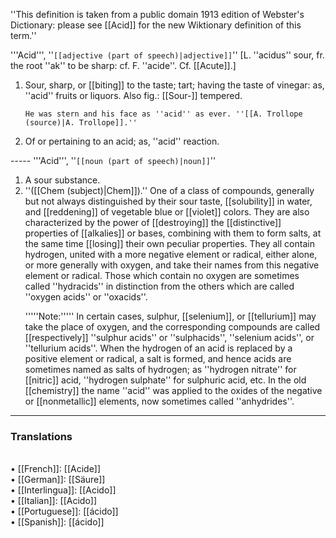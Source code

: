 ''This definition is taken from a public domain 1913 edition of Webster's Dictionary: please see [[Acid]] for the new Wiktionary definition of this term.''

'''Acid''', ''<code>[[adjective (part of speech)|adjective]]</code>'' [L. ''acidus'' sour, fr. the root ''ak'' to be sharp: cf. F. ''acide''. Cf. [[Acute]].]

<ol>
<li>Sour, sharp, or [[biting]] to the taste; tart; having the taste of vinegar: as, ''acid'' fruits or liquors. Also fig.: [[Sour-]] tempered.

<code>He was stern and his face as ''acid'' as ever. ''[[A. Trollope (source)|A. Trollope]].''</code>

<li> Of or pertaining to an acid; as, ''acid'' reaction.
</ol>
-----
'''Acid''', ''<code>[[noun (part of speech)|noun]]</code>''

<ol>
<li>A sour substance.

<li> ''([[Chem (subject)|Chem]]).'' One of a class of compounds, generally but not always distinguished by their sour taste, [[solubility]] in water, and [[reddening]] of vegetable blue or [[violet]] colors. They are also characterized by the power of [[destroying]] the [[distinctive]] properties of [[alkalies]] or bases, combining with them to form salts, at the same time [[losing]] their own peculiar properties. They all contain hydrogen, united with a more negative element or radical, either alone, or more generally with oxygen, and take their names from this negative element or radical. Those which contain no oxygen are sometimes called ''hydracids'' in distinction from the others which are called ''oxygen acids'' or ''oxacids''.

'''''Note:''''' In certain cases, sulphur, [[selenium]], or [[tellurium]] may take the place of oxygen, and the corresponding compounds are called [[respectively]] ''sulphur acids'' or ''sulphacids'', ''selenium acids'', or ''tellurium acids''. When the hydrogen of an acid is replaced by a positive element or radical, a salt is formed, and hence acids are sometimes named as salts of hydrogen; as ''hydrogen nitrate'' for [[nitric]] acid, ''hydrogen sulphate'' for sulphuric acid, etc. In the old [[chemistry]] the name ''acid'' was applied to the oxides of the negative or [[nonmetallic]] elements, now sometimes called ''anhydrides''.
</ol>

<HR> <P> <H3>Translations</H3><BR>• [[French]]: [[Acide]]<BR>• [[German]]: [[Säure]]<BR>• [[Interlingua]]: [[Acido]]<BR>• [[Italian]]: [[Acido]]<BR>• [[Portuguese]]: [[ácido]]<BR>• [[Spanish]]: [[ácido]]<BR>